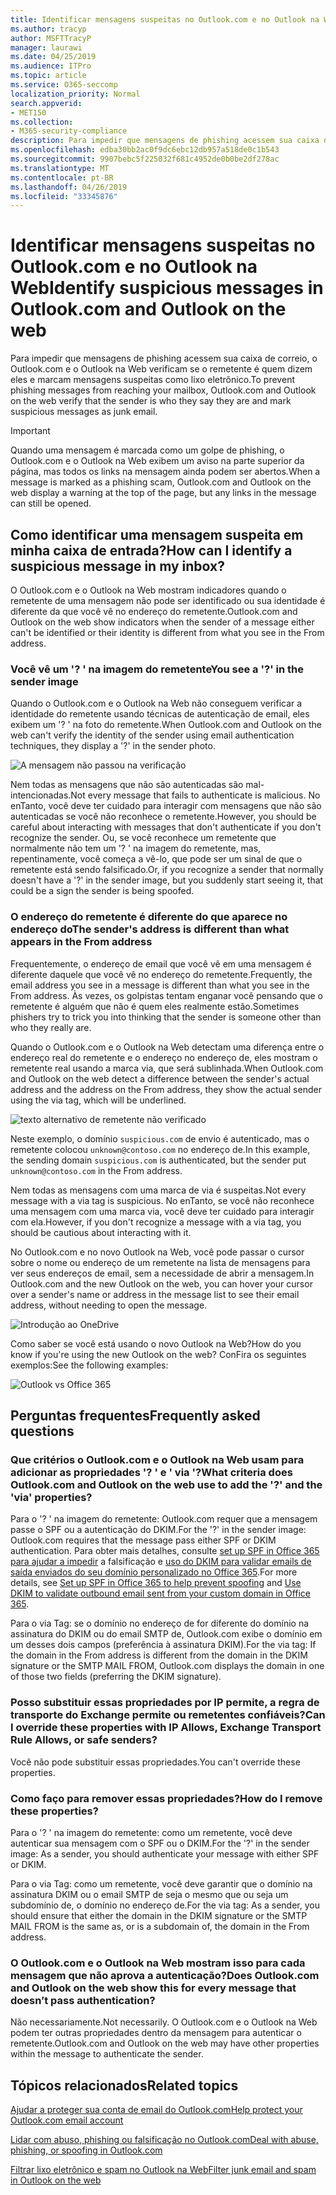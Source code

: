 ```yaml
---
title: Identificar mensagens suspeitas no Outlook.com e no Outlook na Web
ms.author: tracyp
author: MSFTTracyP
manager: laurawi
ms.date: 04/25/2019
ms.audience: ITPro
ms.topic: article
ms.service: O365-seccomp
localization_priority: Normal
search.appverid:
- MET150
ms.collection:
- M365-security-compliance
description: Para impedir que mensagens de phishing acessem sua caixa de correio, o Outlook.com e o Outlook na Web verificam se o remetente é quem dizem eles e marcam mensagens suspeitas como lixo eletrônico.
ms.openlocfilehash: edba30bb2ac0f9dc6ebc12db957a518de0c1b543
ms.sourcegitcommit: 9907bebc5f225032f681c4952de0b0be2df278ac
ms.translationtype: MT
ms.contentlocale: pt-BR
ms.lasthandoff: 04/26/2019
ms.locfileid: "33345876"
---
```

# <a name="identify-suspicious-messages-in-outlookcom-and-outlook-on-the-web"></a><span data-ttu-id="4a3f5-103">Identificar mensagens suspeitas no Outlook.com e no Outlook na Web</span><span class="sxs-lookup"><span data-stu-id="4a3f5-103">Identify suspicious messages in Outlook.com and Outlook on the web</span></span>

<span data-ttu-id="4a3f5-104">Para impedir que mensagens de phishing acessem sua caixa de correio, o Outlook.com e o Outlook na Web verificam se o remetente é quem dizem eles e marcam mensagens suspeitas como lixo eletrônico.</span><span class="sxs-lookup"><span data-stu-id="4a3f5-104">To prevent phishing messages from reaching your mailbox, Outlook.com and Outlook on the web verify that the sender is who they say they are and mark suspicious messages as junk email.</span></span>

> [!IMPORTANT]
> <span data-ttu-id="4a3f5-105">Quando uma mensagem é marcada como um golpe de phishing, o Outlook.com e o Outlook na Web exibem um aviso na parte superior da página, mas todos os links na mensagem ainda podem ser abertos.</span><span class="sxs-lookup"><span data-stu-id="4a3f5-105">When a message is marked as a phishing scam, Outlook.com and Outlook on the web display a warning at the top of the page, but any links in the message can still be opened.</span></span>

## <a name="how-can-i-identify-a-suspicious-message-in-my-inbox"></a><span data-ttu-id="4a3f5-106">Como identificar uma mensagem suspeita em minha caixa de entrada?</span><span class="sxs-lookup"><span data-stu-id="4a3f5-106">How can I identify a suspicious message in my inbox?</span></span>

<span data-ttu-id="4a3f5-107">O Outlook.com e o Outlook na Web mostram indicadores quando o remetente de uma mensagem não pode ser identificado ou sua identidade é diferente da que você vê no endereço do remetente.</span><span class="sxs-lookup"><span data-stu-id="4a3f5-107">Outlook.com and Outlook on the web show indicators when the sender of a message either can't be identified or their identity is different from what you see in the From address.</span></span>

### <a name="you-see-a--in-the-sender-image"></a><span data-ttu-id="4a3f5-108">Você vê um '? ' na imagem do remetente</span><span class="sxs-lookup"><span data-stu-id="4a3f5-108">You see a '?' in the sender image</span></span>

<span data-ttu-id="4a3f5-109">Quando o Outlook.com e o Outlook na Web não conseguem verificar a identidade do remetente usando técnicas de autenticação de email, eles exibem um '? ' na foto do remetente.</span><span class="sxs-lookup"><span data-stu-id="4a3f5-109">When Outlook.com and Outlook on the web can't verify the identity of the sender using email authentication techniques, they display a '?' in the sender photo.</span></span>

![A mensagem não passou na verificação](media/message-did-not-pass-verification.jpg)

<span data-ttu-id="4a3f5-111">Nem todas as mensagens que não são autenticadas são mal-intencionadas.</span><span class="sxs-lookup"><span data-stu-id="4a3f5-111">Not every message that fails to authenticate is malicious.</span></span> <span data-ttu-id="4a3f5-112">No enTanto, você deve ter cuidado para interagir com mensagens que não são autenticadas se você não reconhece o remetente.</span><span class="sxs-lookup"><span data-stu-id="4a3f5-112">However, you should be careful about interacting with messages that don't authenticate if you don't recognize the sender.</span></span> <span data-ttu-id="4a3f5-113">Ou, se você reconhece um remetente que normalmente não tem um '? ' na imagem do remetente, mas, repentinamente, você começa a vê-lo, que pode ser um sinal de que o remetente está sendo falsificado.</span><span class="sxs-lookup"><span data-stu-id="4a3f5-113">Or, if you recognize a sender that normally doesn't have a '?' in the sender image, but you suddenly start seeing it, that could be a sign the sender is being spoofed.</span></span>

### <a name="the-senders-address-is-different-than-what-appears-in-the-from-address"></a><span data-ttu-id="4a3f5-114">O endereço do remetente é diferente do que aparece no endereço do</span><span class="sxs-lookup"><span data-stu-id="4a3f5-114">The sender's address is different than what appears in the From address</span></span>

<span data-ttu-id="4a3f5-115">Frequentemente, o endereço de email que você vê em uma mensagem é diferente daquele que você vê no endereço do remetente.</span><span class="sxs-lookup"><span data-stu-id="4a3f5-115">Frequently, the email address you see in a message is different than what you see in the From address.</span></span> <span data-ttu-id="4a3f5-116">Às vezes, os golpistas tentam enganar você pensando que o remetente é alguém que não é quem eles realmente estão.</span><span class="sxs-lookup"><span data-stu-id="4a3f5-116">Sometimes phishers try to trick you into thinking that the sender is someone other than who they really are.</span></span>

<span data-ttu-id="4a3f5-117">Quando o Outlook.com e o Outlook na Web detectam uma diferença entre o endereço real do remetente e o endereço no endereço de, eles mostram o remetente real usando a marca via, que será sublinhada.</span><span class="sxs-lookup"><span data-stu-id="4a3f5-117">When Outlook.com and Outlook on the web detect a difference between the sender's actual address and the address on the From address, they show the actual sender using the via tag, which will be underlined.</span></span>

![texto alternativo de remetente não verificado](media/unverified-sender-feature1.png)

<span data-ttu-id="4a3f5-119">Neste exemplo, o domínio `suspicious.com` de envio é autenticado, mas o remetente colocou `unknown@contoso.com` no endereço de.</span><span class="sxs-lookup"><span data-stu-id="4a3f5-119">In this example, the sending domain `suspicious.com` is authenticated, but the sender put `unknown@contoso.com` in the From address.</span></span>

<span data-ttu-id="4a3f5-120">Nem todas as mensagens com uma marca de via é suspeitas.</span><span class="sxs-lookup"><span data-stu-id="4a3f5-120">Not every message with a via tag is suspicious.</span></span> <span data-ttu-id="4a3f5-121">No enTanto, se você não reconhece uma mensagem com uma marca via, você deve ter cuidado para interagir com ela.</span><span class="sxs-lookup"><span data-stu-id="4a3f5-121">However, if you don't recognize a message with a via tag, you should be cautious about interacting with it.</span></span>

<span data-ttu-id="4a3f5-122">No Outlook.com e no novo Outlook na Web, você pode passar o cursor sobre o nome ou endereço de um remetente na lista de mensagens para ver seus endereços de email, sem a necessidade de abrir a mensagem.</span><span class="sxs-lookup"><span data-stu-id="4a3f5-122">In Outlook.com and the new Outlook on the web, you can hover your cursor over a sender's name or address in the message list to see their email address, without needing to open the message.</span></span>

![Introdução ao OneDrive](media/get-started-with-onedrive-message.png)

<span data-ttu-id="4a3f5-124">Como saber se você está usando o novo Outlook na Web?</span><span class="sxs-lookup"><span data-stu-id="4a3f5-124">How do you know if you're using the new Outlook on the web?</span></span> <span data-ttu-id="4a3f5-125">ConFira os seguintes exemplos:</span><span class="sxs-lookup"><span data-stu-id="4a3f5-125">See the following examples:</span></span>

![Outlook vs Office 365](media/outlook-vs-outlook365.png)

## <a name="frequently-asked-questions"></a><span data-ttu-id="4a3f5-127">Perguntas frequentes</span><span class="sxs-lookup"><span data-stu-id="4a3f5-127">Frequently asked questions</span></span>

### <a name="what-criteria-does-outlookcom-and-outlook-on-the-web-use-to-add-the--and-the-via-properties"></a><span data-ttu-id="4a3f5-128">Que critérios o Outlook.com e o Outlook na Web usam para adicionar as propriedades '? ' e ' via '?</span><span class="sxs-lookup"><span data-stu-id="4a3f5-128">What criteria does Outlook.com and Outlook on the web use to add the '?' and the 'via' properties?</span></span>

<span data-ttu-id="4a3f5-129">Para o '? ' na imagem do remetente: Outlook.com requer que a mensagem passe o SPF ou a autenticação do DKIM.</span><span class="sxs-lookup"><span data-stu-id="4a3f5-129">For the '?' in the sender image:  Outlook.com requires that the message pass either SPF or DKIM authentication.</span></span> <span data-ttu-id="4a3f5-130">Para obter mais detalhes, consulte [set up SPF in Office 365 para ajudar a impedir](set-up-spf-in-office-365-to-help-prevent-spoofing.md) a falsificação e [uso do DKIM para validar emails de saída enviados do seu domínio personalizado no Office 365](use-dkim-to-validate-outbound-email.md).</span><span class="sxs-lookup"><span data-stu-id="4a3f5-130">For more details, see [Set up SPF in Office 365 to help prevent spoofing](set-up-spf-in-office-365-to-help-prevent-spoofing.md) and [Use DKIM to validate outbound email sent from your custom domain in Office 365](use-dkim-to-validate-outbound-email.md).</span></span>

<span data-ttu-id="4a3f5-131">Para o via Tag: se o domínio no endereço de for diferente do domínio na assinatura do DKIM ou do email SMTP de, Outlook.com exibe o domínio em um desses dois campos (preferência à assinatura DKIM).</span><span class="sxs-lookup"><span data-stu-id="4a3f5-131">For the via tag: If the domain in the From address is different from the domain in the DKIM signature or the SMTP MAIL FROM, Outlook.com displays the domain in one of those two fields (preferring the DKIM signature).</span></span>

### <a name="can-i-override-these-properties-with-ip-allows-exchange-transport-rule-allows-or-safe-senders"></a><span data-ttu-id="4a3f5-132">Posso substituir essas propriedades por IP permite, a regra de transporte do Exchange permite ou remetentes confiáveis?</span><span class="sxs-lookup"><span data-stu-id="4a3f5-132">Can I override these properties with IP Allows, Exchange Transport Rule Allows, or safe senders?</span></span>

<span data-ttu-id="4a3f5-133">Você não pode substituir essas propriedades.</span><span class="sxs-lookup"><span data-stu-id="4a3f5-133">You can't override these properties.</span></span>

### <a name="how-do-i-remove-these-properties"></a><span data-ttu-id="4a3f5-134">Como faço para remover essas propriedades?</span><span class="sxs-lookup"><span data-stu-id="4a3f5-134">How do I remove these properties?</span></span>

<span data-ttu-id="4a3f5-135">Para o '? ' na imagem do remetente: como um remetente, você deve autenticar sua mensagem com o SPF ou o DKIM.</span><span class="sxs-lookup"><span data-stu-id="4a3f5-135">For the '?' in the sender image: As a sender, you should authenticate your message with either SPF or DKIM.</span></span>

<span data-ttu-id="4a3f5-136">Para o via Tag: como um remetente, você deve garantir que o domínio na assinatura DKIM ou o email SMTP de seja o mesmo que ou seja um subdomínio de, o domínio no endereço de.</span><span class="sxs-lookup"><span data-stu-id="4a3f5-136">For the via tag: As a sender, you should ensure that either the domain in the DKIM signature or the SMTP MAIL FROM is the same as, or is a subdomain of, the domain in the From address.</span></span>

### <a name="does-outlookcom-and-outlook-on-the-web-show-this-for-every-message-that-doesnt-pass-authentication"></a><span data-ttu-id="4a3f5-137">O Outlook.com e o Outlook na Web mostram isso para cada mensagem que não aprova a autenticação?</span><span class="sxs-lookup"><span data-stu-id="4a3f5-137">Does Outlook.com and Outlook on the web show this for every message that doesn’t pass authentication?</span></span>

<span data-ttu-id="4a3f5-138">Não necessariamente.</span><span class="sxs-lookup"><span data-stu-id="4a3f5-138">Not necessarily.</span></span> <span data-ttu-id="4a3f5-139">O Outlook.com e o Outlook na Web podem ter outras propriedades dentro da mensagem para autenticar o remetente.</span><span class="sxs-lookup"><span data-stu-id="4a3f5-139">Outlook.com and Outlook on the web may have other properties within the message to authenticate the sender.</span></span>

## <a name="related-topics"></a><span data-ttu-id="4a3f5-140">Tópicos relacionados</span><span class="sxs-lookup"><span data-stu-id="4a3f5-140">Related topics</span></span>

[<span data-ttu-id="4a3f5-141">Ajudar a proteger sua conta de email do Outlook.com</span><span class="sxs-lookup"><span data-stu-id="4a3f5-141">Help protect your Outlook.com email account</span></span>](https://support.office.com/article/a4f20fc5-4307-4ece-8231-6d4d4bd8a9ba)

[<span data-ttu-id="4a3f5-142">Lidar com abuso, phishing ou falsificação no Outlook.com</span><span class="sxs-lookup"><span data-stu-id="4a3f5-142">Deal with abuse, phishing, or spoofing in Outlook.com</span></span>](https://support.office.com/article/0d882ea5-eedc-4bed-aebc-079ffa1105a3)

[<span data-ttu-id="4a3f5-143">Filtrar lixo eletrônico e spam no Outlook na Web</span><span class="sxs-lookup"><span data-stu-id="4a3f5-143">Filter junk email and spam in Outlook on the web</span></span>](https://support.office.com/article/db786e79-54e2-40cc-904f-d89d57b7f41d)
